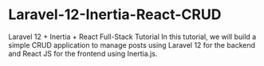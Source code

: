 # Laravel-12-Inertia-React-CRUD
Laravel 12 + Inertia + React Full-Stack Tutorial In this tutorial, we will build a simple CRUD application to manage posts using Laravel 12 for the backend and React JS for the frontend using Inertia.js. 
